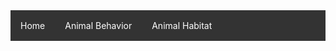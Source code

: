 <ul style="list-style-type: none; margin: 0; padding: 0; overflow: hidden; background-color: #333333; ">
  <li style="float: left;"><a href="#home" style="display: block; color: white; text-align: center; padding: 16px; text-decoration: none;">Home</a></li>
  <li style="float: left;"><a href="animal-behavior.html" style="display: block; color: white; text-align: center; padding: 16px; text-decoration: none;">Animal Behavior</a></li>
  <li style="float: left;"><a href="animal-habitat.html" style="display: block; color: white; text-align: center; padding: 16px; text-decoration: none;">Animal Habitat</a></li>
</ul>
